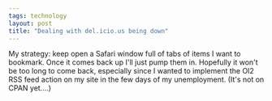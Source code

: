 ```yaml
---
tags: technology
layout: post
title: "Dealing with del.icio.us being down"
---
```




My strategy: keep open a Safari window full of tabs of items I want to bookmark. Once it comes back up I'll just pump them in. Hopefully it won't be too long to come back, especially since I wanted to implement the OI2 RSS feed action on my site in the few days of my unemployment. (It's not on CPAN yet....)


